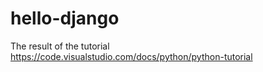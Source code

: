 # hello-django
The result of the tutorial https://code.visualstudio.com/docs/python/python-tutorial
